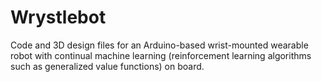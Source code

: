 # Wrystlebot
Code and 3D design files for an Arduino-based wrist-mounted wearable robot with continual machine learning (reinforcement learning algorithms such as generalized value functions) on board.
